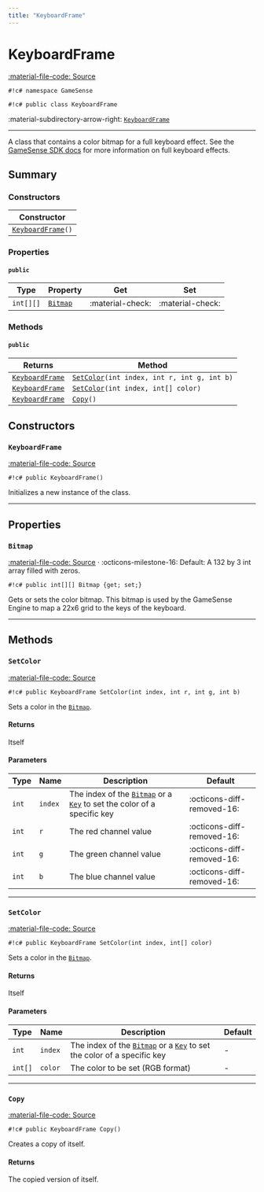 ```yaml
---
title: "KeyboardFrame"
---
```


# KeyboardFrame
[:material-file-code: Source](https://github.com/habetuz/GameSense/blob/main/KeyboardFrame.cs)

`#!c# namespace GameSense`

`#!c# public class KeyboardFrame`

:material-subdirectory-arrow-right: [`KeyboardFrame`]()

---

A class that contains a color bitmap for a full keyboard effect. See the [GameSense SDK docs](https://github.com/SteelSeries/gamesense-sdk/blob/master/doc/api/json-handlers-full-keyboard-lighting.md) for more information on full keyboard effects.

## Summary
### Constructors
| Constructor             |
| ----------------------- |
| [`KeyboardFrame`](#keyboardframe_1)`()` |
### Properties
#### `public`
| Type      | Property                         | Get              | Set              |
| --------- | -------------------------------- | ---------------- | ---------------- | 
| `int[][]` | [`Bitmap`](#bitmap) | :material-check: | :material-check: | 

### Methods
#### `public`
| Returns            | Method                                           |
|------------------- | ------------------------------------------------ |
| [`KeyboardFrame`]() | [`SetColor`](#setcolor)`(int index, int r, int g, int b)` |
| [`KeyboardFrame`]() | [`SetColor`](#setcolor_1)`(int index, int[] color)`         |
| [`KeyboardFrame`]() | [`Copy`](#copy)`()`                              |

## Constructors
### `KeyboardFrame`
[:material-file-code: Source](https://github.com/habetuz/GameSense/blob/main/KeyboardFrame.cs#L21)

`#!c# public KeyboardFrame()`

Initializes a new instance of the class.

---
## Properties
### `Bitmap`
[:material-file-code: Source](https://github.com/habetuz/GameSense/blob/main/KeyboardFrame.cs#L34) · :octicons-milestone-16: Default: A 132 by 3 int array filled with zeros.

`#!c# public int[][] Bitmap {get; set;}`

Gets or sets the color bitmap. This bitmap is used by the GameSense Engine to map a 22x6 grid to the keys of the keyboard.

---
## Methods
### `SetColor`
[:material-file-code: Source](https://github.com/habetuz/GameSense/blob/main/KeyboardFrame.cs#L44)

`#!c# public KeyboardFrame SetColor(int index, int r, int g, int b)`

Sets a color in the [`Bitmap`](#bitmap).

#### Returns
Itself

#### Parameters
| Type  | Name    | Description                                                                                           | Default                    |
| ----- | ------- | ----------------------------------------------------------------------------------------------------- | -------------------------- |
| `int` | `index` | The index of the [`Bitmap`](#bitmap) or a [`Key`](/Reference/Key/) to set the color of a specific key | :octicons-diff-removed-16: |
| `int` | `r`     | The red channel value                                                                                 | :octicons-diff-removed-16: |
| `int` | `g`     | The green channel value                                                                               | :octicons-diff-removed-16: |
| `int` | `b`     | The blue channel value                                                                                | :octicons-diff-removed-16: |

---
### `SetColor`
[:material-file-code: Source](https://github.com/habetuz/GameSense/blob/main/KeyboardFrame.cs#L55)

`#!c# public KeyboardFrame SetColor(int index, int[] color)`

Sets a color in the [`Bitmap`](#bitmap).

#### Returns
Itself

#### Parameters
| Type    | Name    | Description                                                                          | Default |
| ------- | ------- | ------------------------------------------------------------------------------------ | ------- |
| `int`   | `index` | The index of the [`Bitmap`](#bitmap) or a [`Key`](/Reference/Key/) to set the color of a specific key | -       |
| `int[]` | `color` | The color to be set (RGB format)                                                     | -       |

---
### `Copy`
[:material-file-code: Source](https://github.com/habetuz/GameSense/blob/main/KeyboardFrame.cs#L65)

`#!c# public KeyboardFrame Copy()`

Creates a copy of itself.

#### Returns
The copied version of itself.